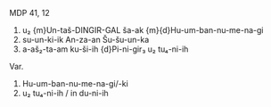 MDP 41, 12
1. u₂ {m}Un-taš-DINGIR-GAL ša-ak {m}{d}Hu-um-ban-nu-me-na-gi
2. su-un-ki-ik An-za-an Šu-šu-un-ka
3. a-aš₂-ta-am ku-ši-ih {d}Pi-ni-gir₃ u₂ tu₄-ni-ih
   
Var.

1. Hu-um-ban-nu-me-na-gi/-ki
3. u₂ tu₄-ni-ih / in du-ni-ih
